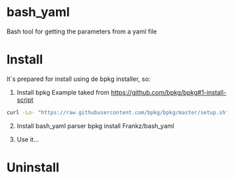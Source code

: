 # bash_yaml
Bash tool for getting the parameters from a yaml file

# Install
It`s prepared for install using de bpkg installer, so:

1. Install bpkg
Example taked from https://github.com/bpkg/bpkg#1-install-script
```bash
curl -Lo- "https://raw.githubusercontent.com/bpkg/bpkg/master/setup.sh" | bash
```

2. Install bash_yaml parser
bpkg install Frankz/bash_yaml

3. Use it...

# Uninstall